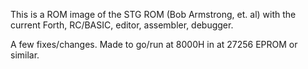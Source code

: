 This is a ROM image of the STG ROM (Bob Armstrong, et. al) with the current Forth, RC/BASIC, editor, assembler, debugger.

A few fixes/changes. Made to go/run at 8000H in at 27256 EPROM or similar.

